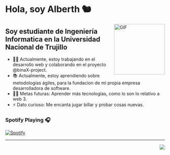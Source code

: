 # Hola, soy Alberth 🐿️ <img width="30px" />

<img align="right" alt="GIF" height="160px" src="https://media.giphy.com/media/du3J3cXyzhj75IOgvA/giphy.gif" />

## Soy estudiante de Ingeniería Informatica en la Universidad Nacional de Trujillo  

- 👨‍💻 Actualmente, estoy trabajando en el desarrollo web y colaborando en el proyecto @binaX-project.
- 📚 Actualmente, estoy aprendiendo sobre metodologías ágiles, para la fundacion de mi propia empresa desarrolladora de software.
- 💪🏼 Metas futuras: Aprender más tecnologías, como lo son lo relativo a web 3.
- ⚡ Dato curioso: Me encanta jugar billar y probar cosas nuevas.

### Spotify Playing 🎧

[![Spotify](https://novatorem-77afiu7zh-maxberths-projects.vercel.app/api/spotify)](https://open.spotify.com/user/Alberth)


---

<img align="right" src="http://estruyf-github.azurewebsites.net/api/VisitorHit?user=Bgstatic&repo=Bgstatic&countColorcountColor&countColor=%237B1E7B"/>
